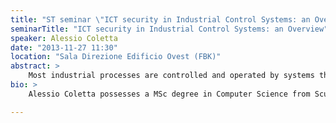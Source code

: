 ```yaml
---
title: "ST seminar \"ICT security in Industrial Control Systems: an Overview\""
seminarTitle: "ICT security in Industrial Control Systems: an Overview"
speaker: Alessio Coletta
date: "2013-11-27 11:30"
location: "Sala Direzione Edificio Ovest (FBK)"
abstract: >
    Most industrial processes are controlled and operated by systems that heavily use ICT components and that are not isolated as they used to be. Hence, cyber threats can be a major concern for critical infrastructures like energy power generation, water / gas transportation, and so on. An overview of some specific aspects of Industrial Control Systems (ICS) is presented, together with some insights about their cyber security issues and possibile solutions.
bio: >
    Alessio Coletta possesses a MSc degree in Computer Science from Scuola Normale Superiore di Pisa and University of Pisa, and is a MSc Information Security candidate at the Royal Holloway University of London. He carried out research and development activities at the Joint Research Centre of the European Commission (Ispra), and at the Global Cyber Security Center (Rome) where he currently works, mainly focused on cyber security aspects of critical networked infrastructures.

---
```

